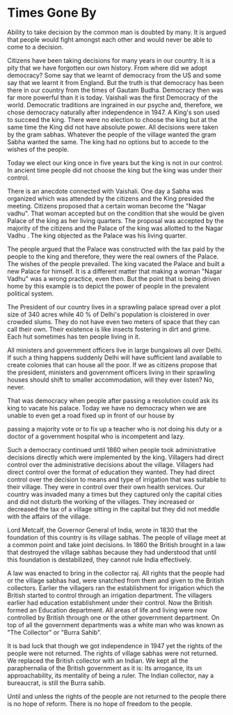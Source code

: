 # Times Gone By

Ability to take decision by the common man is doubted by many. It is argued that people would fight amongst each other and would never be able to come to a decision.

Citizens have been taking decisions   for many years in our country. It is a pity that we have forgotten our own history. From where did we adopt democracy? Some say that we learnt of democracy from the US and some say that we learnt it from England. But the truth is that democracy has been there in our country from the times of Gautam Budha.   Democracy then was far more powerful than it is today. Vaishali was the first Democracy of the world. Democratic traditions are ingrained in our psyche and, therefore, we chose democracy naturally after independence in 1947. A King's son used to succeed the king. There were no election to choose the king but at the same time the King did not have absolute power. All decisions were taken by the gram sabhas. Whatever the people of the village wanted the gram Sabha wanted the same. The king had no options but to accede to the wishes of the people.

Today we elect our king once in five years but the king is not in our control. In ancient time people did not choose the king but the king was under their control.

There is an anecdote connected with Vaishali. One day a Sabha was organized which was attended by the citizens and the King presided the meeting. Citizens proposed that a certain woman become the "Nagar vadhu". That woman accepted but on the condition that she would be given Palace of the king as her living quarters.  The proposal was accepted by the majority of the citizens and the Palace of the king was allotted to the Nagar Vadhu . The king objected as the Palace was his living quarter.

The people argued that the Palace was constructed with the tax paid by the people to the king and therefore, they were the real owners of the Palace. The wishes of the people prevailed.   The king vacated the Palace and built a new Palace for himself. It is a different matter that making a woman "Nagar Vadhu" was a wrong practice, even then. But the point that is being driven home by this example is to depict the power of people in the prevalent political system.

The President of our country lives in a sprawling palace spread over a plot size of 340 acres while 40 % of Delhi's population is cloistered in over crowded slums. They do not have even two meters of space that they can call their own. Their existence is like insects fostering in dirt and grime. Each hut sometimes has ten people living in it.

All ministers and government officers live in large bungalows all over Delhi. If such a thing happens suddenly Delhi will have sufficient land available to create colonies that can house all the poor. If we as citizens propose that the president, ministers and government officers living in their sprawling houses should shift to smaller accommodation, will they ever listen? No, never.

That was democracy when people after passing a resolution could ask its king to vacate his palace. Today we have no democracy when we are unable to even get a road fixed up in front of our house by

passing a majority vote or to fix up a teacher who is not doing his duty or a doctor of a government hospital who is incompetent and lazy.

Such a democracy continued until 1860 when people took administrative decisions directly which were implemented by the king. Villagers had direct control over the administrative decisions about the village. Villagers had direct control over the format of education they wanted. They had direct control over the decision to means and type of irrigation that was suitable to their village. They were in control over their own health services. Our country was invaded many a times but they captured only the capital cities and  did not disturb the working of the villages. They increased or decreased the tax of a village sitting in the capital but they did not meddle with the affairs of the village.

Lord Metcalf, the Governor General of India, wrote in 1830 that the foundation of this country is its village sabhas. The people of village meet at a common point and take joint decisions. In 1860 the British brought  in  a  law  that  destroyed  the  village  sabhas  because  they  had  understood  that  until  this foundation is destabilized, they cannot rule India effectively.

A law was enacted to bring in the collector raj. All rights that the people had or the village sabhas had, were snatched from them and given to the British collectors. Earlier the villagers ran the establishment for irrigation which the British started to control through an irrigation department. The villagers earlier had education establishment under their control.  Now the British formed an Education department. All areas of life and living were now controlled by British through one or the other government department. On top of all the government departments was a white man who was known as "The Collector" or "Burra Sahib".

It is bad luck that though we got independence in 1947 yet the rights of the people were not returned. The rights of village sabhas were not returned.  We replaced the British collector with an Indian. We kept all the paraphernalia of the British government as it is: Its arrogance, its un approachability, its mentality of being a ruler. The Indian collector, nay a bureaucrat, is still the Burra sahib.

Until and unless the rights of the people are not returned to the people there is no hope of reform. There is no hope of freedom to the people.
